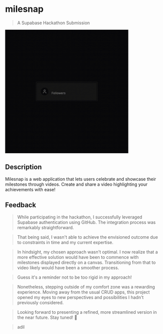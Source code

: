 # milesnap
> A Supabase Hackathon Submission

<img src="./.assets/milesnap-demo.gif" alt="demo" width="400" height="400">

## Description
Milesnap is a web application that lets users celebrate and showcase their milestones through videos. Create and share a video highlighting your achievements with ease!

## Feedback
> While participating in the hackathon, I successfully leveraged Supabase authentication using GitHub. The integration process was remarkably straightforward.

> That being said, I wasn't able to achieve the envisioned outcome due to constraints in time and my current expertise.

> In hindsight, my chosen approach wasn't optimal. I now realize that a more effective solution would have been to commence with milestones displayed directly on a canvas. Transitioning from that to video likely would have been a smoother process.

> Guess it's a reminder not to be too rigid in my approach!

> Nonetheless, stepping outside of my comfort zone was a rewarding experience. Moving away from the usual CRUD apps, this project opened my eyes to new perspectives and possibilities I hadn't previously considered.

> Looking forward to presenting a refined, more streamlined version in the near future. Stay tuned! 👀

> adil





